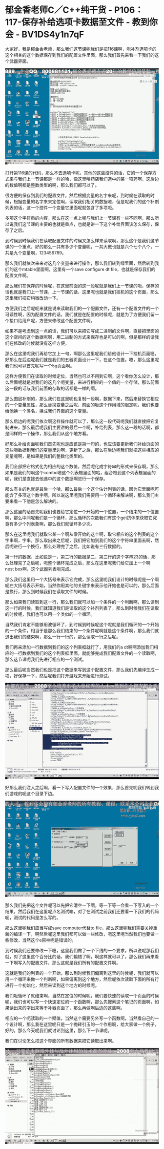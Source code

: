 # 郁金香老师C／C++纯干货 - P106：117-保存补给选项卡数据至文件 - 教到你会 - BV1DS4y1n7qF

大家好，我是郁金香老师，那么我们这节课呢我们是把116课啊，呃补剂选项卡的这个相关的这个数据保存到我们的配置文件里面，那么我们首先来看一下我们的这个武器界面。



![](img/a9aefee87fb089d10771869e0b0f0991_1.png)

打开第116课的代码，那么不去选项卡呢，其他的这些控件的话，它的一个保存方式来与我们上一节课都是一样的哈，像这里哈药店我们选中的某一项药啊，这后边的数值啊都是整数类型的啊，那么我们都可以了。

很方便的保存到我们的配置文件，然后根据变量的名字来呃，到时候在读取的时候，根据变量的名字来来定位啊，读取我们相关的数据嗯，但是呢我们的这个补剂列表的话，这一个控件一个变量它里面呢就包含了多项呃。

多项这个字符串的内容，那么在这一点上呢与我们上一节课有一些不同啊，那么所以说我们这节课的主要的也就是重点，也就是讲一下这个补给界面该怎么保存，保存了之后。

到时候到时候我们在读取配置文件的时候又怎么样来读取啊，那么这个是我们这节课的一个重点，好的那么一共有多少个变量呢，一共大概也就是六个七个八个，一共是九个变量啊，123456789。

那么我们就依次来来对这几个变量来进行操作，那么我们转到绿里面，然后转到我们的这个mtable里面啊，这里有一个save configure dt file，也就是保存我们的配置文件啊。

那么我们在保存的时候呢，在这里前面的这一段呢就是我们上一节课的呃，保存的话也就是我们上一节课，上一节课的话，这里呢也就是我们挂机的这个页面，那么这里我们把它稍微改动一下。

方便我们之后呢呃来就是说来读取我们的一个配置文件，还有一个配置文件的一个可读性啊，因为配置文件的话，我们就是在配置的时候呢，就是为了方便我们留一个接口给用户呢，方便来修改这个配置文件啊。

如果不是考虑到这一点的话，我们可以来把它写成二进制的文件啊，直接把里面的这个空间的这个数据呢啊，用二进制的方式来保存也是可以的啊，但是那样的话我们在修改的时候就没有这样方便。

那么在这里呢我们再给它加上一句，啊那么这里呢我们给他设计一下挂机页面嗯，好那么在后边呢我们就是我们的五器页面设计一下，在这个位置，嗯，那么这里呢我们也可以首先呢写一个5g页面啊。

这样方便我们在读取的时候定位，当然也可以不用到它啊，这个看你怎么设计，那么后面呢就是对我们的这几个呃变量，来进行相应的一个值的一个存储，那么前面这一段的话与我们前面的存取的话都是一样的啊。

那么图层补剂的，那么我们在这里呢也复制一段啊，数据下来，然后来替换它相应的一个变量属性，那么替换变量之后呢，前面的呃这个作用域的限定呢，我们也要给他换一个类名，换成我们界面的这个变量。

那么后边的呢我们依次啊这样操作就可以了，那么这一段代码呢我们就直接把它复制进来，那么最后呢我们主要讲的最后一个啊，补给列表，那么这一段的话啊，都是同样的一个操作，那么我们从这个地方看。

好那么补给页面呢我们首先呢也是应该是第一句的，也应该要更新我们补给页面的这些呃数据到我们的变量里边啊，更新了之后，那么在后边呢我们就把这些相应的变量呢啊，是如果是我们的整数化类型的。

我们全部把它格式化为相应的这个数值，然后呢化成字符串的形式来保存啊，那么如果是我们的啊这个combo嗯这个列表框里面的哈，组合框到这个列表框里面的呢，我们是直接去他选中的这个数据啊进行一个保存。

那么有关的也就是最后一个哈，那么最后一个这个估计列表的话，因为它里面呢可能含了多项这个数字啊，所以说这里呢我们需要用一个循环来解决啊，那么我们主要来看一下他是怎么解决的。

那么这里的话首先呢我们也要给它定位一个开始的一个位置，一个结束的一个位置啊，那么中间呢我们是一个循环，那么循环的次数我们有这个get抗体来获取它究竟有多少个列表象啊，那么我们就循环多少次。

那么在这里呢我们就取它某一个啊从零开始的这个啊，取它相应的这个列表的这个字串啊，字串，那么取出来之后呢，我们把它加到我们的这个字符串里面去啊，然后呢进行一个换行，那么处理完了之后，比如说有三行数据的。

第一行的数据，比如说是一，第二行的数据是二，第三行的这个字串23的话，那么处理完了之后呢，呃整个循环完成之后，那么在这里呢我们给它加上一个啊nest box啊，这个武器列表呃完成。

那么我们这里用一个大括号来表示它完成，那么这里呢我们设计的时候呢是一个啊呃左大括号表示开始，当然你用其他的关键字来表示他开始也是可以的，那么后面是换行，那么到时候我们在读取文件的时候。

那么如果我们读取到这一行，那么我们就可以加一个条件的一个判断啊，那么读到这一行的时候，我们就知道我们是读取的这个补剂列表了，那么到时候我们在读取的时候呢，我们也可以用一个类似的一个循环。

当然我们肯定不能够用波循环了，到时候到时候呢这个呢就是我们循环的一个开始的一个条件，相当于是那么我们结束的一个条件呢啊就是这个条件啊，那么我们就退出我们的结束啊，那么一行一行的，那么读取一行之后呢。

我们再来添加一行数据到我们的这个列表框就行了，用我们的a dt啊啊添加我们相应的一行数据到我们的这个列表框里面，就能够完成我们配置文件的一个读取啊，那么这节课呢我们先进行相应的一个测试。

那么最后呢当然我们也是把这个数据来写到这个配置文件，那么我们先编译生成一项，好保存一下，然后呢我们打开游戏来开始进行测试。



![](img/a9aefee87fb089d10771869e0b0f0991_3.png)

好那么我们注入之后啊，看一下写入配置文件的一个效果，那么首先呢我们转到我们游戏的呃这个目录下边。

![](img/a9aefee87fb089d10771869e0b0f0991_5.png)

那么我们先把这个文件呢可以先把它清空一下啊，等一下等一会看一下写入的一个结果，然后我们在这里呢点名测试嘛，对了在测试之前我们还要看一下我们的代码呃，测试的代码是怎么写的。

那么这里呢我们应当写成save computer代替to file，那么这里呢我们需要关掉重新的编译一下，啊然后呢这里我们都可以做一些修改，呃这里呢当然我们也要做一些修改，当然这个e原神呢是错误的。

到时候我们还要修改一下嗯，这里我们做了一个下线的一个要求，所以说呢那我们就，对了这里这个百分比的话，我们输错了啊，啊这样就可以了，那么我们再来看一下啊写入的配置文件，那么这就是我们所有的配置文件啊。

这就是我们的列表的一个开始，那么到时候我们偏离到这里的时候呢，我们就可以用一个循环来做一个判断啊，如果偏离到这个地方，然后呢依次读取下面的所有行进行一个初始化，然后来读到这个地方的时候呢。

我们呃循环了就结束啊，当然在定位的时候呢，我们要快速的读取一个页面的时候呢，我们也可以写一个快速定位的一个函数啊，那么先搜索这个笔记的页面啊，如果读出来的字出来等于补器页面了，那么再做啊后边的这些啊。

相应的一个呃读取的一个赋值，当然这个需要另外写一个函数啊，当然看自己的一个设计啊，那么我在这里呢只是一个抛砖引玉的一个作用啊，给大家做一个例子，好的，那么今天呢我们就讨论到这里，那么下一节课呢。

我们在讨论怎么把这个界面的所有数据来把它读取出来啊。

![](img/a9aefee87fb089d10771869e0b0f0991_7.png)